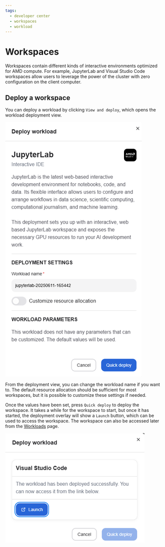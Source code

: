 ```yaml
---
tags:
  - developer center
  - workspaces
  - workload
---
```


# Workspaces

Workspaces contain different kinds of interactive environments optimized for AMD compute. For example, JupyterLab and Visual Studio Code workspaces allow users to leverage the power of the cluster with zero configuration on the client computer.

## Deploy a workspace

You can deploy a workload by clicking `View and deploy`, which opens the workload deployment view.

![Deploy workload](../img/ai-development/deploy-workload.png)

From the deployment view, you can change the workload name if you want to. The default resource allocation should be sufficient for most workspaces, but it is possible to customize these settings if needed.

Once the values have been set, press `Quick deploy` to deploy the workspace. It takes a while for the workspace to start, but once it has started, the deployment overlay will show a `Launch` button, which can be used to access the workspace. The workspace can also be accessed later from the [Workloads](./workloads.md#open-workspace) page.

![Deploy workload](../img/ai-development/workspaces-deployed-success.png)
